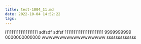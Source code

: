 ```yaml
---
title: test-1004_11.md
date: 2022-10-04 14:52:22
tags:
---
```

i111111111111111111
sdfsdf
sdfsf
1111111111111111111111
9999999999
0000000000000
wwwwwwwwwwwwwwwwww
sssssssssssss
